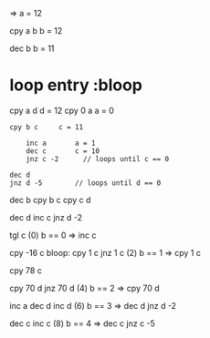 => a = 12

cpy a b     b = 12

dec b       b = 11

# loop entry :bloop
cpy a d     d = 12
cpy 0 a     a = 0

    cpy b c     c = 11

        inc a       a = 1
        dec c       c = 10
        jnz c -2      // loops until c == 0 

    dec d
    jnz d -5        // loops until d == 0



dec b
cpy b c
cpy c d


dec d
inc c
jnz d -2


tgl c           (0) b == 0 => inc c

cpy -16 c
bloop: cpy 1 c     jnz 1 c         (2) b == 1 => cpy 1 c

cpy 78 c

cpy 70 d    jnz 70 d        (4) b == 2 => cpy 70 d

inc a
dec d        inc d           (6) b == 3 => dec d
jnz d -2



dec c       inc c           (8) b == 4 => dec c
jnz c -5